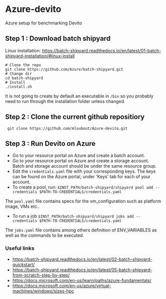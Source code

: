 # Azure-devito
Azure setup for benchmarking Devito


## Step 1 : Download batch shipyard 

Linux installation: https://batch-shipyard.readthedocs.io/en/latest/01-batch-shipyard-installation/#linux-install

```
# Clone the repo
git clone https://github.com/Azure/batch-shipyard.git
# Change dir
cd batch-shipyard
# Install
./install.sh
```

It is not going to create by default an executable in `/bin`
so you probably need to run through the installation folder
unless changed.

## Step 2 : Clone the current github repositiory
```
 git clone https://github.com/mloubout/Azure-devito.git
```

## Step 3 : Run Devito on Azure

- Go to your resource portal on Azure and create a batch account.
- Go to your resource portal on Azure and create a storage account.
Batch and storage account should be under the same resource group.
- Edit the `credentials.yaml`  file with your corresponding keys.
The keys can be found on the Azure portal, under 'Keys' tab
for each of your account.
- To create a pool, run:
```$INST_PATH/batch-shipyard/shipyard pool add --credentials $PATH-TO-CREDENTIALS/credentials.yaml```

The `pool.yaml` file contains specs for the vm_configuration such as platform image, VMs etc..

- To run a job
```$INST_PATH/batch-shipyard/shipyard jobs add --credentials $PATH-TO-CREDENTIALS/credentials.yaml```

The `jobs.yaml` file contains among others definition of ENV_VARIABLES as well as the commands to be executed.


### Useful links
- https://batch-shipyard.readthedocs.io/en/latest/02-batch-shipyard-quickstart/
- https://batch-shipyard.readthedocs.io/en/latest/05-batch-shipyard-from-scratch-step-by-step/
- https://docs.microsoft.com/en-us/learn/paths/azure-fundamentals/
- https://docs.microsoft.com/en-us/azure/virtual-machines/windows/sizes-hpc